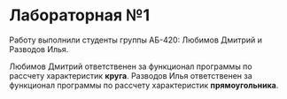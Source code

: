 # Лабораторная №1

Работу выполнили студенты группы АБ-420: Любимов Дмитрий и Разводов Илья.

Любимов Дмитрий ответственен за функционал программы по рассчету характеристик **круга**.
Разводов Илья ответственен за функционал программы по рассчету характеристик **прямоугольника**.
